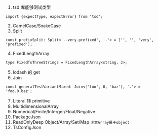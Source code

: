 1. tsd 库能够测试类型

```JS
import {expectType, expectError} from 'tsd';
```

2. CamelCase/SnakeCase
3. Split

```JS
const prefixSplit: Split<'--very-prefixed', '-'> = ['', '', 'very', 'prefixed'];
```

4. FixedLengthArray

```JS
type FixedToThreeStrings = FixedLengthArray<string, 3>;
```

5. lodash 的 get
6. Join

```JS
const generalTestVariantMixed: Join<['foo', 0, 'baz'], '.'> = 'foo.0.baz';
```

7. Literal 转 primitive
8. MultidimensionalArray
9. Numerical/Finite/Interger/Float/Negative
10. PackageJson
11. ReadOnlyDeep
    Object/Array/Set/Map `注意Array属于object`
12. TsConfigJson
